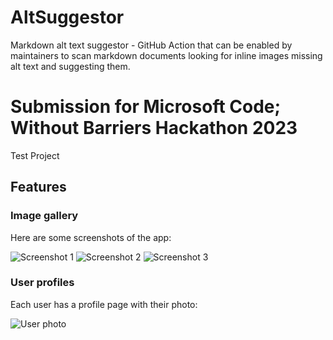 # AltSuggestor
 Markdown alt text suggestor - GitHub Action that can be enabled by maintainers to scan markdown documents looking for inline images missing alt text and suggesting them. 

# Submission for Microsoft Code; Without Barriers Hackathon 2023

Test Project

## Features

### Image gallery

Here are some screenshots of the app:

![Screenshot 1](/images/screenshot1.png)
![Screenshot 2](/images/screenshot2.png)
![Screenshot 3](/images/screenshot3.png)

### User profiles

Each user has a profile page with their photo:

![User photo](/images/user1.jpg)
